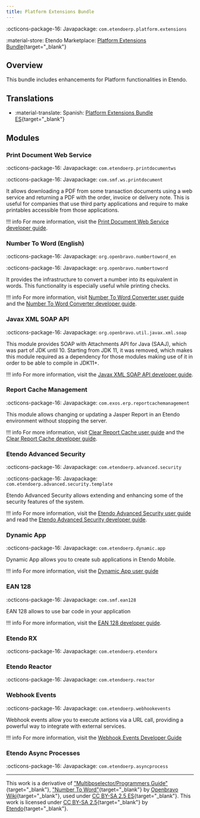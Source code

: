 ```yaml
---
title: Platform Extensions Bundle
---
```

:octicons-package-16: Javapackage: `com.etendoerp.platform.extensions`

:material-store: Etendo Marketplace:  [Platform Extensions Bundle](https://marketplace.etendo.cloud/#/product-details?module=5AE4A287F2584210876230321FBEE614){target="_blank"}

## Overview
This bundle includes enhancements for Platform functionalities in Etendo.

## Translations
-  :material-translate: Spanish: [Platform Extensions Bundle ES](https://marketplace.etendo.cloud/#/product-details?module=3789DBA46FC54FDF96CD7D298203A3E9){target="_blank"}

## Modules
### Print Document Web Service

:octicons-package-16: Javapackage: `com.etendoerp.printdocumentws`

:octicons-package-16: Javapackage: `com.smf.ws.printdocument`

It allows downloading a PDF from some transaction documents using a web service and returning a PDF with the order, invoice or delivery note. This is useful for companies that use third party applications and require to make printables accessible from those applications.

!!! info
    For more information, visit the [Print Document Web Service developer guide](../../../../../developer-guide/etendo-classic/bundles/platform/overview.md#print-document-web-service). 



### Number To Word (English)

:octicons-package-16: Javapackage: `org.openbravo.numbertoword_en`

:octicons-package-16: Javapackage: `org.openbravo.numbertoword`

It provides the infrastructure to convert a number into its equivalent in words. This functionality is especially useful while printing checks.

!!! info
    For more information, visit [Number To Word Converter user guide](../../../../../user-guide/etendo-classic/basic-features/general-setup/application.md#number-to-word-converter) and the [Number To Word Converter developer guide](../../../../../developer-guide/etendo-classic/bundles/platform/overview.md#number-to-word-english).


### Javax XML SOAP API

:octicons-package-16: Javapackage: `org.openbravo.util.javax.xml.soap`

This module provides SOAP with Attachments API for Java (SAAJ), which was part of JDK until 10. Starting from JDK 11, it was removed, which makes this module required as a dependency for those modules making use of it in order to be able to compile in JDK11+.

!!! info
    For more information, visit the [Javax XML SOAP API developer guide](../../../../../developer-guide/etendo-classic/bundles/platform/overview.md#javax-xml-soap-api).


### Report Cache Management

:octicons-package-16: Javapackage: `com.exos.erp.reportcachemanagement`

This module allows changing or updating a Jasper Report in an Etendo environment without stopping the server.

!!! info
    For more information, visit [Clear Report Cache user guide](../../../../../user-guide/etendo-classic/basic-features/general-setup/clear-report-cache.md) and the [Clear Report Cache developer guide](../../../../../developer-guide/etendo-classic/bundles/platform/overview.md#report-cache-management).  

### Etendo Advanced Security

:octicons-package-16: Javapackage: `com.etendoerp.advanced.security`

:octicons-package-16: Javapackage: `com.etendoerp.advanced.security.template`

Etendo Advanced Security allows extending and enhancing some of the security features of the system.

!!! info
    For more information, visit the [Etendo Advanced Security user guide](../../../../../user-guide/etendo-classic/optional-features/bundles/platform-extensions/etendo-advanced-security.md) and read the [Etendo Advanced Security developer guide](../../../../..//developer-guide/etendo-classic/bundles/platform/overview.md#etendo-advanced-security).

### Dynamic App 

:octicons-package-16: Javapackage: `com.etendoerp.dynamic.app`

Dynamic App allows you to create sub applications in Etendo Mobile.

!!! info
    For more information, visit the [Dynamic App user guide](../../../../../user-guide/etendo-classic/basic-features/general-setup/application.md#dynamic-app)
        
### EAN 128

:octicons-package-16: Javapackage: `com.smf.ean128`

EAN 128 allows to use bar code in your application

!!! info
    For more information, visit the [EAN 128 developer guide](../../../../../developer-guide/etendo-classic/bundles/platform/overview.md#ean-128).

### Etendo RX

:octicons-package-16: Javapackage: `com.etendoerp.etendorx`

### Etendo Reactor

:octicons-package-16: Javapackage: `com.etendoerp.reactor`

### Webhook Events

:octicons-package-16: Javapackage: `com.etendoerp.webhookevents`

Webhook events allow you to execute actions via a URL call, providing a powerful way to integrate with external services.

!!! info
    For more information, visit the [Webhook Events Developer Guide](../../../../../developer-guide/etendo-classic/bundles/platform/etendo-webhooks.md)


### Etendo Async Processes

:octicons-package-16: Javapackage: `com.etendoerp.asyncprocess`

---

This work is a derivative of ["Multibpselector/Programmers Guide"](http://wiki.openbravo.com/wiki/Projects:Multibpselector/Programmers_Guide){target="_blank"}, ["Number To Word"](http://wiki.openbravo.com/wiki/NumberToWord){target="_blank"}
 by [Openbravo Wiki](http://wiki.openbravo.com/wiki/Welcome_to_Openbravo){target="_blank"}, used under [CC BY-SA 2.5 ES](https://creativecommons.org/licenses/by-sa/2.5/es/){target="_blank"}. This work is licensed under [CC BY-SA 2.5](https://creativecommons.org/licenses/by-sa/2.5/){target="_blank"} by [Etendo](https://etendo.software){target="_blank"}.